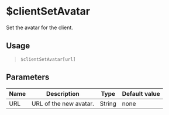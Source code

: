 # $clientSetAvatar
Set the avatar for the client.
## Usage
> `$clientSetAvatar[url]`
## Parameters
| Name |      Description       |  Type  | Default value |
|------|------------------------|--------|---------------|
| URL  | URL of the new avatar. | String | none          |
